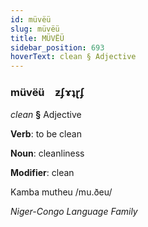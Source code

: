 ```yaml
---
id: müvëü
slug: müvëü
title: MÜVËÜ
sidebar_position: 693
hoverText: clean § Adjective
---
```


### müvëü&emsp;<span kind="abugida">ƶʄɤʇɽʄ</span>

*clean* **§** Adjective

**Verb**: to be clean

**Noun**: cleanliness

**Modifier**: clean

Kamba mutheu /mu.ðeu/

*Niger-Congo Language Family*